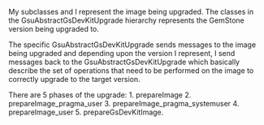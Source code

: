 My subclasses and I represent the image being upgraded. The classes in the GsuAbstractGsDevKitUpgrade 
hierarchy represents the GemStone version being upgraded to. 

The specific GsuAbstractGsDevKitUpgrade sends messages to the image being upgraded and depending 
upon the version I represent, I send messages back to the GsuAbstractGsDevKitUpgrade which basically
describe the set of operations that need to be performed on the image to correctly upgrade to the 
target version.

There are 5 phases of the upgrade:
	1. prepareImage
	2. prepareImage_pragma_user
	3. prepareImage_pragma_systemuser
	4. prepareImage_user
	5. prepareGsDevKitImage.
